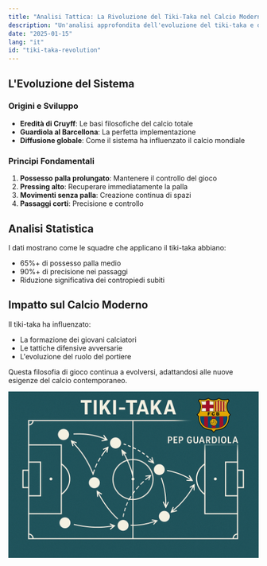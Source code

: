 ```yaml
---
title: "Analisi Tattica: La Rivoluzione del Tiki-Taka nel Calcio Moderno"
description: "Un'analisi approfondita dell'evoluzione del tiki-taka e del suo impatto sul calcio contemporaneo"
date: "2025-01-15"
lang: "it"
id: "tiki-taka-revolution"
---
```


## L'Evoluzione del Sistema

### Origini e Sviluppo
- **Eredità di Cruyff**: Le basi filosofiche del calcio totale
- **Guardiola al Barcellona**: La perfetta implementazione
- **Diffusione globale**: Come il sistema ha influenzato il calcio mondiale

### Principi Fondamentali
1. **Possesso palla prolungato**: Mantenere il controllo del gioco
2. **Pressing alto**: Recuperare immediatamente la palla
3. **Movimenti senza palla**: Creazione continua di spazi
4. **Passaggi corti**: Precisione e controllo

## Analisi Statistica

I dati mostrano come le squadre che applicano il tiki-taka abbiano:
- 65%+ di possesso palla medio
- 90%+ di precisione nei passaggi
- Riduzione significativa dei contropiedi subiti

## Impatto sul Calcio Moderno

Il tiki-taka ha influenzato:
- La formazione dei giovani calciatori
- Le tattiche difensive avversarie
- L'evoluzione del ruolo del portiere

Questa filosofia di gioco continua a evolversi, adattandosi alle nuove esigenze del calcio contemporaneo.

![Tiki Taka example](../../../assets/tiki-taka-revolution/example.png)